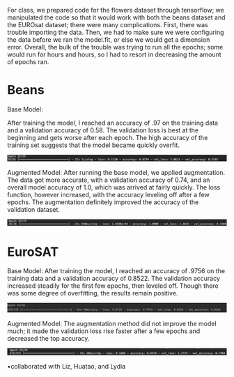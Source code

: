 For class, we prepared code for the flowers dataset through tensorflow; we manipulated the code so that it would work with both the beans dataset and the EUROsat dataset; there were many complications. First, there was trouble importing the data. Then, we had to make sure we were configuring the data before we ran the model.fit, or else we would get a dimension error. Overall, the bulk of the trouble was trying to run all the epochs; some would run for hours and hours, so I had to resort in decreasing the amount of epochs ran. 


# Beans
Base Model:

After training the model, I reached an accuracy of .97 on the training data and a validation accuracy of 0.58. The validation loss is best at the beginning and gets worse after each epoch. The high accuracy of the training set suggests that the model became quickly overfit.

![img_32.png](img_32.png)


Augmented Model:
After running the base model, we applied augmentation. The data got more accurate, with a validation accuracy of 0.74, and an overall model accuracy of 1.0, which was arrived at fairly quickly. The loss function, however increased, with the accuracy leveling off after a few epochs. The augmentation definitely improved the accuracy of the validation dataset. 


![img_31.png](img_31.png)



# EuroSAT

Base Model:
After training the model, I reached an accuracy of .9756 on the training data and a validation accuracy of 0.8522. The validation accuracy increased steadily for the first few epochs, then leveled off. Though there was some degree of overfitting, the results remain positive.   

![img_29.png](img_29.png)


Augmented Model: The augmentation method did not improve the model much; it made the validation loss rise faster after a few epochs and decreased the top accuracy.  



![img_30.png](img_30.png)



•collaborated with Liz, Huatao, and Lydia